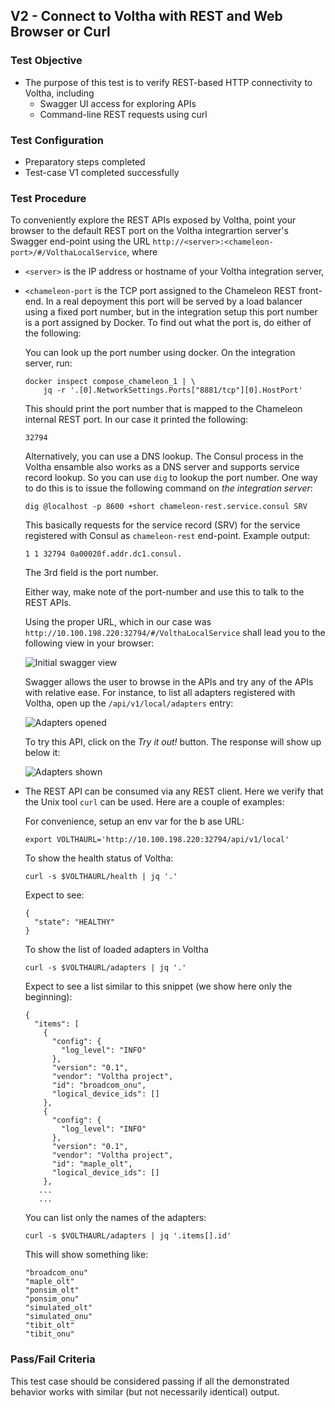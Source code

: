 ## V2 - Connect to Voltha with REST and Web Browser or Curl

### Test Objective

* The purpose of this test is to verify REST-based HTTP connectivity to Voltha, including
  * Swagger UI access for exploring APIs
  * Command-line REST requests using curl

### Test Configuration

* Preparatory steps completed
* Test-case V1 completed successfully

### Test Procedure

To conveniently explore the REST APIs exposed by Voltha, point your browser to the default REST port on the
Voltha integrartion server's Swagger end-point using the URL
```http://<server>:<chameleon-port>/#/VolthaLocalService```, where

* ```<server>``` is the IP address or hostname of your Voltha integration server,
* ```<chameleon-port``` is the TCP port assigned to the Chameleon REST front-end.
In a real depoyment this port will be served by a load balancer using a fixed port
number, but in the integration setup this port number is a port assigned by Docker.
To find out what the port is, do either of the following:

  You can look up the port number using docker. On the integration server, run:
  
  ```
  docker inspect compose_chameleon_1 | \
      jq -r '.[0].NetworkSettings.Ports["8881/tcp"][0].HostPort'
  ```
  
  This should print the port number that is mapped to the Chameleon internal
  REST port. In our case it printed the following:
  
  ```
  32794
  ```
  
  Alternatively, you can use a DNS lookup. The Consul process in the Voltha
  ensamble also works as a DNS server and supports service record lookup. So
  you can use ```dig``` to lookup the port number. One way to do this is to issue
  the following command on *the integration server*:
  
  ```
  dig @localhost -p 8600 +short chameleon-rest.service.consul SRV
  ```
  
  This basically requests for the service record (SRV) for the service
  registered with Consul as ```chameleon-rest``` end-point. Example output:
  
  ```
  1 1 32794 0a00020f.addr.dc1.consul.
  ```
  
  The 3rd field is the port number.
  
  Either way, make note of the port-number and use this to talk to the REST APIs.
  
  Using the proper URL, which in our case was
 ```http://10.100.198.220:32794/#/VolthaLocalService``` shall lead you to the
 following view in your browser:

  ![Initial swagger view](./swagger_1.png "Initial swagger screen")

  Swagger allows the user to browse in the APIs and try any of the APIs with
  relative ease. For instance, to list all adapters registered with Voltha, open
  up the ```/api/v1/local/adapters``` entry:
  
  ![Adapters opened](./swagger_2.png "Swagger entry for adapters opened")

  To try this API, click on the *Try it out!* button. The response will show
  up below it:
  
  ![Adapters shown](./swagger_3.png "Swagger showing adapters response")

* The REST API can be consumed via any REST client. Here we verify that the Unix
 tool ```curl``` can be used. Here are a couple of examples:
 
  For convenience, setup an env var for the b ase URL:
 
  ```
  export VOLTHAURL='http://10.100.198.220:32794/api/v1/local'
  ```
 
  To show the health status of Voltha:
 
  ```
  curl -s $VOLTHAURL/health | jq '.'
  ```
  Expect to see:
  
  ```
  {
    "state": "HEALTHY"
  }
  ```
 
  To show the list of loaded adapters in Voltha 
  
  ```
  curl -s $VOLTHAURL/adapters | jq '.'
  ```
  Expect to see a list similar to this snippet (we show here only the beginning):
  
  ```
  {
    "items": [
      {
        "config": {
          "log_level": "INFO"
        },
        "version": "0.1",
        "vendor": "Voltha project",
        "id": "broadcom_onu",
        "logical_device_ids": []
      },
      {
        "config": {
          "log_level": "INFO"
        },
        "version": "0.1",
        "vendor": "Voltha project",
        "id": "maple_olt",
        "logical_device_ids": []
      },
     ...
     ...
  ```
  
  You can list only the names of the adapters:
  
  ```
  curl -s $VOLTHAURL/adapters | jq '.items[].id'
  ```
  
  This will show something like:
  
  ```
  "broadcom_onu"
  "maple_olt"
  "ponsim_olt"
  "ponsim_onu"
  "simulated_olt"
  "simulated_onu"
  "tibit_olt"
  "tibit_onu"
  ```

### Pass/Fail Criteria

This test case should be considered passing if all the demonstrated behavior
works with similar (but not necessarily identical) output.
